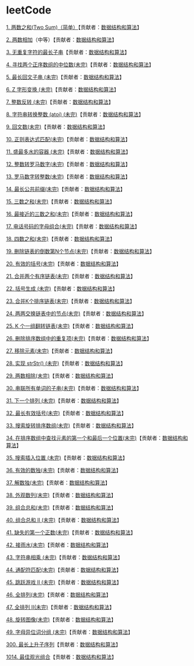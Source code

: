 # leetCode

[1. 两数之和(Two Sum)（简单）](<https://github.com/sdwwld/leetCode/blob/master/src/main/java/com/wld/java/leetcode/leetCode0001.md>)【贡献者：[数据结构和算法](https://leetcode-cn.com/u/sdwwld)】

[2. 两数相加](<https://github.com/sdwwld/leetCode/blob/master/src/main/java/com/wld/java/leetcode/leetCode0002.md>)（中等）【贡献者：[数据结构和算法](https://leetcode-cn.com/u/sdwwld)】

[3. 无重复字符的最长子串](<https://github.com/sdwwld/leetCode/blob/master/src/main/java/com/wld/java/leetcode/leetCode0003.md>)【贡献者：[数据结构和算法](https://leetcode-cn.com/u/sdwwld)】

[4. 寻找两个正序数组的中位数(未完)](<https://github.com/sdwwld/leetCode/blob/master/src/main/java/com/wld/java/leetcode/leetCode0004.md>)【贡献者：[数据结构和算法](https://leetcode-cn.com/u/sdwwld)】

[5. 最长回文子串  (未完)](<https://github.com/sdwwld/leetCode/blob/master/src/main/java/com/wld/java/leetcode/leetCode0005.md>)【贡献者：[数据结构和算法](https://leetcode-cn.com/u/sdwwld)】

[6. Z 字形变换  (未完)](<https://github.com/sdwwld/leetCode/blob/master/src/main/java/com/wld/java/leetcode/leetCode0006.md>)【贡献者：[数据结构和算法](https://leetcode-cn.com/u/sdwwld)】

[7. 整数反转 (未完)](<https://github.com/sdwwld/leetCode/blob/master/src/main/java/com/wld/java/leetcode/leetCode0007.md>)【贡献者：[数据结构和算法](https://leetcode-cn.com/u/sdwwld)】

[8. 字符串转换整数 (atoi)  (未完)](<https://github.com/sdwwld/leetCode/blob/master/src/main/java/com/wld/java/leetcode/leetCode0008.md>)【贡献者：[数据结构和算法](https://leetcode-cn.com/u/sdwwld)】

[9. 回文数(未完)](<https://github.com/sdwwld/leetCode/blob/master/src/main/java/com/wld/java/leetcode/leetCode0009.md>)【贡献者：[数据结构和算法](https://leetcode-cn.com/u/sdwwld)】

[10. 正则表达式匹配(未完)](<https://github.com/sdwwld/leetCode/blob/master/src/main/java/com/wld/java/leetcode/leetCode0010.md>)【贡献者：[数据结构和算法](https://leetcode-cn.com/u/sdwwld)】

[11. 盛最多水的容器 (未完)](<https://github.com/sdwwld/leetCode/blob/master/src/main/java/com/wld/java/leetcode/leetCode0011.md>)【贡献者：[数据结构和算法](https://leetcode-cn.com/u/sdwwld)】

[12. 整数转罗马数字(未完)](<https://github.com/sdwwld/leetCode/blob/master/src/main/java/com/wld/java/leetcode/leetCode0012.md>)【贡献者：[数据结构和算法](https://leetcode-cn.com/u/sdwwld)】

[13. 罗马数字转整数(未完)](<https://github.com/sdwwld/leetCode/blob/master/src/main/java/com/wld/java/leetcode/leetCode0013.md>)【贡献者：[数据结构和算法](https://leetcode-cn.com/u/sdwwld)】

[14. 最长公共前缀(未完)](<https://github.com/sdwwld/leetCode/blob/master/src/main/java/com/wld/java/leetcode/leetCode0014.md>)【贡献者：[数据结构和算法](https://leetcode-cn.com/u/sdwwld)】

[15. 三数之和(未完)](<https://github.com/sdwwld/leetCode/blob/master/src/main/java/com/wld/java/leetcode/leetCode0015.md>)【贡献者：[数据结构和算法](https://leetcode-cn.com/u/sdwwld)】

[16. 最接近的三数之和(未完)](<https://github.com/sdwwld/leetCode/blob/master/src/main/java/com/wld/java/leetcode/leetCode0016.md>)【贡献者：[数据结构和算法](https://leetcode-cn.com/u/sdwwld)】

[17. 电话号码的字母组合(未完)](<https://github.com/sdwwld/leetCode/blob/master/src/main/java/com/wld/java/leetcode/leetCode0017.md>)【贡献者：[数据结构和算法](https://leetcode-cn.com/u/sdwwld)】

[18. 四数之和(未完)](<https://github.com/sdwwld/leetCode/blob/master/src/main/java/com/wld/java/leetcode/leetCode0018.md>)【贡献者：[数据结构和算法](https://leetcode-cn.com/u/sdwwld)】

[19. 删除链表的倒数第N个节点(未完)](<https://github.com/sdwwld/leetCode/blob/master/src/main/java/com/wld/java/leetcode/leetCode0019.md>)【贡献者：[数据结构和算法](https://leetcode-cn.com/u/sdwwld)】

[20. 有效的括号(未完)](<https://github.com/sdwwld/leetCode/blob/master/src/main/java/com/wld/java/leetcode/leetCode0020.md>)【贡献者：[数据结构和算法](https://leetcode-cn.com/u/sdwwld)】

[21. 合并两个有序链表(未完)](<https://github.com/sdwwld/leetCode/blob/master/src/main/java/com/wld/java/leetcode/leetCode0021.md>)【贡献者：[数据结构和算法](https://leetcode-cn.com/u/sdwwld)】

[22. 括号生成 (未完)](<https://github.com/sdwwld/leetCode/blob/master/src/main/java/com/wld/java/leetcode/leetCode0022.md>)【贡献者：[数据结构和算法](https://leetcode-cn.com/u/sdwwld)】

[23. 合并K个排序链表(未完)](<https://github.com/sdwwld/leetCode/blob/master/src/main/java/com/wld/java/leetcode/leetCode0023.md>)【贡献者：[数据结构和算法](https://leetcode-cn.com/u/sdwwld)】

[24. 两两交换链表中的节点(未完)](<https://github.com/sdwwld/leetCode/blob/master/src/main/java/com/wld/java/leetcode/leetCode0024.md>)【贡献者：[数据结构和算法](https://leetcode-cn.com/u/sdwwld)】

[25. K 个一组翻转链表(未完)](<https://github.com/sdwwld/leetCode/blob/master/src/main/java/com/wld/java/leetcode/leetCode0025.md>)【贡献者：[数据结构和算法](https://leetcode-cn.com/u/sdwwld)】

[26. 删除排序数组中的重复项(未完)](<https://github.com/sdwwld/leetCode/blob/master/src/main/java/com/wld/java/leetcode/leetCode0026.md>)【贡献者：[数据结构和算法](https://leetcode-cn.com/u/sdwwld)】

[27. 移除元素(未完)](<https://github.com/sdwwld/leetCode/blob/master/src/main/java/com/wld/java/leetcode/leetCode0027.md>)【贡献者：[数据结构和算法](https://leetcode-cn.com/u/sdwwld)】

[28. 实现 strStr() (未完)](<https://github.com/sdwwld/leetCode/blob/master/src/main/java/com/wld/java/leetcode/leetCode0028.md>)【贡献者：[数据结构和算法](https://leetcode-cn.com/u/sdwwld)】

[29. 两数相除(未完)](<https://github.com/sdwwld/leetCode/blob/master/src/main/java/com/wld/java/leetcode/leetCode0029.md>)【贡献者：[数据结构和算法](https://leetcode-cn.com/u/sdwwld)】

[30. 串联所有单词的子串(未完)](<https://github.com/sdwwld/leetCode/blob/master/src/main/java/com/wld/java/leetcode/leetCode0030.md>)【贡献者：[数据结构和算法](https://leetcode-cn.com/u/sdwwld)】

[31. 下一个排列 (未完)](<https://github.com/sdwwld/leetCode/blob/master/src/main/java/com/wld/java/leetcode/leetCode0031.md>)【贡献者：[数据结构和算法](https://leetcode-cn.com/u/sdwwld)】

[32. 最长有效括号(未完)](<https://github.com/sdwwld/leetCode/blob/master/src/main/java/com/wld/java/leetcode/leetCode0032.md>)【贡献者：[数据结构和算法](https://leetcode-cn.com/u/sdwwld)】

[33. 搜索旋转排序数组(未完)](<https://github.com/sdwwld/leetCode/blob/master/src/main/java/com/wld/java/leetcode/leetCode0033.md>)【贡献者：[数据结构和算法](https://leetcode-cn.com/u/sdwwld)】

[34. 在排序数组中查找元素的第一个和最后一个位置(未完)](<https://github.com/sdwwld/leetCode/blob/master/src/main/java/com/wld/java/leetcode/leetCode0034.md>)【贡献者：[数据结构和算法](https://leetcode-cn.com/u/sdwwld)】

[35. 搜索插入位置 (未完)](<https://github.com/sdwwld/leetCode/blob/master/src/main/java/com/wld/java/leetcode/leetCode0035.md>)【贡献者：[数据结构和算法](https://leetcode-cn.com/u/sdwwld)】

[36. 有效的数独(未完)](<https://github.com/sdwwld/leetCode/blob/master/src/main/java/com/wld/java/leetcode/leetCode0036.md>)【贡献者：[数据结构和算法](https://leetcode-cn.com/u/sdwwld)】

[37. 解数独(未完)](<https://github.com/sdwwld/leetCode/blob/master/src/main/java/com/wld/java/leetcode/leetCode0037.md>)【贡献者：[数据结构和算法](https://leetcode-cn.com/u/sdwwld)】

[38. 外观数列(未完)](<https://github.com/sdwwld/leetCode/blob/master/src/main/java/com/wld/java/leetcode/leetCode0038.md>)【贡献者：[数据结构和算法](https://leetcode-cn.com/u/sdwwld)】

[39. 组合总和(未完)](<https://github.com/sdwwld/leetCode/blob/master/src/main/java/com/wld/java/leetcode/leetCode0039.md>)【贡献者：[数据结构和算法](https://leetcode-cn.com/u/sdwwld)】

[40. 组合总和 II (未完)](<https://github.com/sdwwld/leetCode/blob/master/src/main/java/com/wld/java/leetcode/leetCode0040.md>)【贡献者：[数据结构和算法](https://leetcode-cn.com/u/sdwwld)】

[41. 缺失的第一个正数(未完)](<https://github.com/sdwwld/leetCode/blob/master/src/main/java/com/wld/java/leetcode/leetCode0041.md>)【贡献者：[数据结构和算法](https://leetcode-cn.com/u/sdwwld)】

[42. 接雨水(未完)](<https://github.com/sdwwld/leetCode/blob/master/src/main/java/com/wld/java/leetcode/leetCode0042.md>)【贡献者：[数据结构和算法](https://leetcode-cn.com/u/sdwwld)】

[43. 字符串相乘 (未完)](<https://github.com/sdwwld/leetCode/blob/master/src/main/java/com/wld/java/leetcode/leetCode0043.md>)【贡献者：[数据结构和算法](https://leetcode-cn.com/u/sdwwld)】

[44. 通配符匹配(未完)](<https://github.com/sdwwld/leetCode/blob/master/src/main/java/com/wld/java/leetcode/leetCode0044.md>)【贡献者：[数据结构和算法](https://leetcode-cn.com/u/sdwwld)】

[45. 跳跃游戏 II (未完)](<https://github.com/sdwwld/leetCode/blob/master/src/main/java/com/wld/java/leetcode/leetCode0045.md>)【贡献者：[数据结构和算法](https://leetcode-cn.com/u/sdwwld)】

[46. 全排列(未完)](<https://github.com/sdwwld/leetCode/blob/master/src/main/java/com/wld/java/leetcode/leetCode0046.md>)【贡献者：[数据结构和算法](https://leetcode-cn.com/u/sdwwld)】

[47. 全排列 II(未完)](<https://github.com/sdwwld/leetCode/blob/master/src/main/java/com/wld/java/leetcode/leetCode0047.md>)【贡献者：[数据结构和算法](https://leetcode-cn.com/u/sdwwld)】

[48. 旋转图像(未完)](<https://github.com/sdwwld/leetCode/blob/master/src/main/java/com/wld/java/leetcode/leetCode0048.md>)【贡献者：[数据结构和算法](https://leetcode-cn.com/u/sdwwld)】

[49. 字母异位词分组  (未完)](<https://github.com/sdwwld/leetCode/blob/master/src/main/java/com/wld/java/leetcode/leetCode0049.md>)【贡献者：[数据结构和算法](https://leetcode-cn.com/u/sdwwld)】

[300. 最长上升子序列](https://github.com/sdwwld/leetCode/blob/master/src/main/java/com/wld/java/leetcode/leetCode0300.md)【贡献者：[数据结构和算法](https://leetcode-cn.com/u/sdwwld)】

[1014. 最佳观光组合](https://github.com/sdwwld/leetCode/blob/master/src/main/java/com/wld/java/leetcode/leetCode1014.md)【贡献者：[数据结构和算法](https://leetcode-cn.com/u/sdwwld)】

